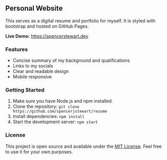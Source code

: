 ## Personal Website

This serves as a digital resume and portfolio for myself. It is styled with bootstrap and hosted on
GitHub Pages.

**Live Demo:** https://spencerstewart.dev

### Features

* Concise summary of my background and qualifications
* Links to my socials
* Clear and readable design
* Mobile responsive

### Getting Started

1. Make sure you have Node.js and npm installed.
2. Clone the repository: `git clone https://github.com/spencerjstewart/resume`
3. Install dependencies: `npm install`
4. Start the development server: `npm start`

### License

This project is open source and available under the [MIT License](LICENSE). Feel free to use it
for your own purposes.